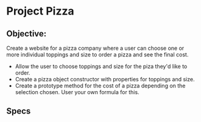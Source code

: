 # Project Pizza

## Objective:
Create a website for a pizza company where a user can choose one or more individual toppings and size to order a pizza and see the final cost.
* Allow the user to choose toppings and size for the piza they'd like to order.
* Create a pizza object constructor with properties for toppings and size.
* Create a prototype method for the cost of a pizza depending on the selection chosen. User your own formula for this.

## Specs
